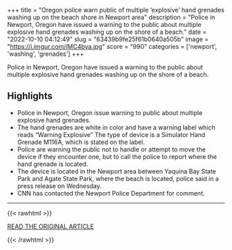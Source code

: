 +++
title = "Oregon police warn public of multiple ‘explosive’ hand grenades washing up on the beach shore in Newport area"
description = "Police in Newport, Oregon have issued a warning to the public about multiple explosive hand grenades washing up on the shore of a beach."
date = "2022-10-10 04:12:49"
slug = "63439b9fe25f61b0640a505b"
image = "https://i.imgur.com/jMC4bya.jpg"
score = "990"
categories = ['newport', 'washing', 'grenades']
+++

Police in Newport, Oregon have issued a warning to the public about multiple explosive hand grenades washing up on the shore of a beach.

## Highlights

- Police in Newport, Oregon issue warning to public about multiple explosive hand grenades.
- The hand grenades are white in color and have a warning label which reads “Warning Explosive” The type of device is a Simulator Hand Grenade M116A, which is stated on the label.
- Police are warning the public not to handle or attempt to move the device if they encounter one, but to call the police to report where the hand grenade is located.
- The device is located in the Newport area between Yaquina Bay State Park and Agate State Park, where the beach is located, police said in a press release on Wednesday.
- CNN has contacted the Newport Police Department for comment.

---

{{< rawhtml >}}
  <p class="article-category">
    <a target="_blank" href="https://www.cnn.com/2022/10/09/us/newport-beach-hand-grenades/index.html">READ THE ORIGINAL ARTICLE</a>
  </p>
{{< /rawhtml >}}
